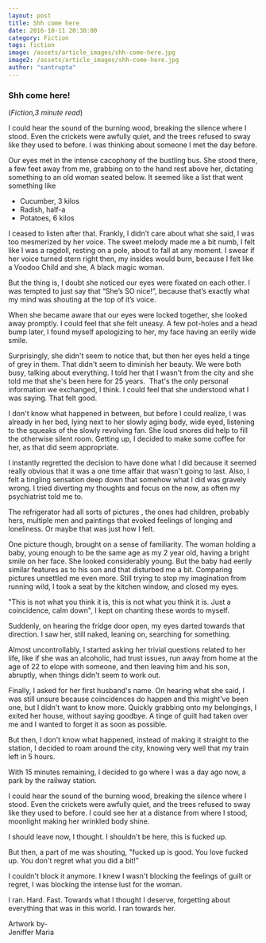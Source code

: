 ```yaml
---
layout: post
title: Shh come here
date: 2016-10-11 20:30:00
category: Fiction
tags: fiction
image: /assets/article_images/shh-come-here.jpg
image2: /assets/article_images/shh-come-here.jpg
author: "santrupta"
---
```

<h3>Shh come here!</h3>
(<i>Fiction,3 minute read</i>)
<p>I could hear the sound of the burning wood, breaking the silence where I stood. Even the crickets were awfully quiet, and the trees refused to sway like they used to before. I was thinking about someone I met the day before.</p>
<p>Our eyes met in the intense cacophony of the bustling bus. She stood there, a few feet away from me, grabbing on to the hand rest above her, dictating something to an old woman seated below. It seemed like a list that went something like</p>
<p>
<ul>
	<li>Cucumber, 3 kilos</li>
	<li>Radish, half-a</li>
	<li>Potatoes, 6 kilos</li>
</ul></p>
<p>I ceased to listen after that. Frankly, I didn&rsquo;t care about what she said, I was too mesmerized by her voice. The sweet melody made me a bit numb, I felt like I was a ragdoll, resting on a pole, about to fall at any moment. I swear if her voice turned stern right then, my insides would burn, because I felt like a Voodoo Child and she, A black magic woman.</p>
<p>But the thing is, I doubt she noticed our eyes were fixated on each other. I was tempted to just say that &ldquo;She&rsquo;s SO nice!&rdquo;, because that&rsquo;s exactly what my mind was shouting at the top of it&rsquo;s voice.</p>

<p>When she became aware that our eyes were locked together, she looked away promptly. I could feel that she felt uneasy. A few pot-holes and a head bump later, I found myself apologizing to her, my face having an eerily wide smile.</p>

<p>Surprisingly, she didn&#39;t seem to notice that, but then her eyes held a tinge of grey in them. That didn&#39;t seem to diminish her beauty. We were both busy, talking about everything. I told her that I wasn&#39;t from the city and she told me that she&#39;s been here for 25 years. &nbsp;That&#39;s the only personal information we exchanged, I think. I could feel that she understood what I was saying. That felt good.</p>


<p>I don&#39;t know what happened in between, but before I could realize, I was already in her bed, lying next to her slowly aging body, wide eyed, listening to the squeaks of the slowly revolving fan. She loud snores did help to fill the otherwise silent room. Getting up, I decided to make some coffee for her, as that did seem appropriate.</p>

<p>I instantly regretted the decision to have done what I did because it seemed really obvious that it was a one time affair that wasn&#39;t going to last. Also, I felt a tingling sensation deep down that somehow what I did was gravely wrong. I tried diverting my thoughts and focus on the now, as often my psychiatrist told me to.</p>

<p>The refrigerator had all sorts of pictures , the ones had children, probably hers, multiple men and paintings that evoked feelings of longing and loneliness. Or maybe that was just how I felt.</p>

<p>One picture though, brought on a sense of familiarity. The woman holding a baby, young enough to be the same age as my 2 year old, having a bright smile on her face. She looked considerably young. But the baby had eerily similar features as to his son and that disturbed me a bit. Comparing pictures unsettled me even more. Still trying to stop my imagination from running wild, I took a seat by the kitchen window, and closed my eyes.</p>

<p>&quot;This is not what you think it is, this is not what you think it is. Just a coincidence, calm down&quot;, I kept on chanting these words to myself.</p>

<p>Suddenly, on hearing the fridge door open, my eyes darted towards that direction. I saw her, still naked, leaning on, searching for something.</p>

<p>Almost uncontrollably, I started asking her trivial questions related to her life, like if she was an alcoholic, had trust issues, run away from home at the age of 22 to elope with someone, and then leaving him and his son, abruptly, when things didn&#39;t seem to work out.</p>

<p>Finally, I asked for her first husband&#39;s name. On hearing what she said, I was still unsure because coincidences do happen and this might&#39;ve been one, but I didn&#39;t want to know more. Quickly grabbing onto my belongings, I exited her house, without saying goodbye. A tinge of guilt had taken over me and I wanted to forget it as soon as possible. &nbsp;</p>

<p>But then, I don&#39;t know what happened, instead of making it straight to the station, I decided to roam around the city, knowing very well that my train left in 5 hours.</p>

<p>With 15 minutes remaining, I decided to go where I was a day ago now, a park by the railway station.</p>

<p>I could hear the sound of the burning wood, breaking the silence where I stood. Even the crickets were awfully quiet, and the trees refused to sway like they used to before. I could see her at a distance from where I stood, moonlight making her wrinkled body shine.</p>

<p>I should leave now, I thought. I shouldn&#39;t be here, this is fucked up.</p>

<p>But then, a part of me was shouting, &quot;fucked up is good. You love fucked up. You don&#39;t regret what you did a bit!&quot;</p>

<p>I couldn&#39;t block it anymore. I knew I wasn&#39;t blocking the feelings of guilt or regret, I was blocking the intense lust for the woman.</p>

<p>I ran. Hard. Fast. Towards what I thought I deserve, forgetting about everything that was in this world. I ran towards her.</p>
<p>Artwork by-<br>Jeniffer Maria</p>

